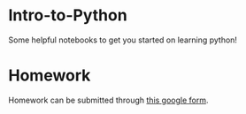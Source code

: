 # Intro-to-Python
Some helpful notebooks to get you started on learning python!

# Homework
Homework can be submitted through [this google form](https://forms.gle/XCM33SzCQRCXZjvo6).
